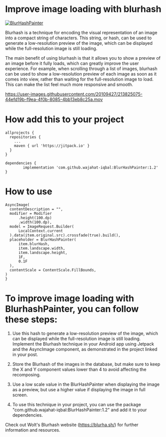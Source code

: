 # Improve image loading with blurhash
[![BlurHashPainter](https://jitpack.io/v/wajahat-iqbal/BlurHashPainter.svg)](https://jitpack.io/#wajahat-iqbal/BlurHashPainter)

Blurhash is a technique for encoding the visual representation of an image into a compact string of characters. This string, or hash, can be used to generate a low-resolution preview of the image, which can be displayed while the full-resolution image is still loading.

The main benefit of using blurhash is that it allows you to show a preview of an image before it fully loads, which can greatly improve the user experience. For example, when scrolling through a list of images, blurhash can be used to show a low-resolution preview of each image as soon as it comes into view, rather than waiting for the full-resolution image to load. This can make the list feel much more responsive and smooth.

https://user-images.githubusercontent.com/20109427/213825075-44efd19b-f9ea-4f0b-8085-4bb13eb8c25a.mov

# How add this to your project 

```
allprojects {
  repositories {
    ...
    maven { url 'https://jitpack.io' }
  }
}
```
 
```
dependencies {
        implementation 'com.github.wajahat-iqbal:BlurHashPainter:1.2'
}
```
  
  
  

# How to use 
```
AsyncImage(
  contentDescription = "",
  modifier = Modifier
      .height(100.dp)
      .width(100.dp),
  model = ImageRequest.Builder(
      LocalContext.current
  ).data(item.original.src).crossfade(true).build(),
  placeholder = BlurHashPainter(
      item.blurHash,
      item.landscape.width,
      item.landscape.height,
      1F,
      0.1F
  ),
  contentScale = ContentScale.FillBounds,
)
}
```


# To improve image loading with BlurhashPainter, you can follow these steps:

1. Use this hash to generate a low-resolution preview of the image, which can be displayed while the full-resolution image is still loading.
Implement the Blurhash technique in your Android app using Jetpack and the AsyncImage component, as demonstrated in the project linked in your post.

2. Store the Blurhash of the images in the database, but make sure to keep the X and Y component values lower than 4 to avoid affecting the recomposing.

3. Use a low scale value in the BlurHashPainter when displaying the image as a preview, but use a higher value if displaying the image in full screen.

4. To use this technique in your project, you can use the package "com.github.wajahat-iqbal:BlurHashPainter:1.2" and add it to your dependencies.

Check out Wolt's Blurhash website (https://blurha.sh/) for further information and resources.
